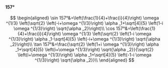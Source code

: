 #### 157°

$$
\begin{aligned}
\sin 157°&=\left(\frac{1}{4}+\frac{i}{4}\right) \omega ^{1/3} \left(\sqrt{2} \left(-i+\omega ^{1/3}\right) \alpha _1+\sqrt[4]{5} \left(1-i \omega ^{1/3}\right)
\sqrt{\alpha _2}\right)\\
\cos 157°&=\left(\frac{1}{4}+\frac{i}{4}\right) \omega ^{1/3} \left(\sqrt{2} \left(1-i \omega ^{1/3}\right) \alpha _1-\sqrt[4]{5} \left(-i+\omega ^{1/3}\right)
\sqrt{\alpha _2}\right)\\
\tan 157°&=\frac{\sqrt{2} \left(1+i \omega ^{1/3}\right) \alpha _1+\sqrt[4]{5} \left(i+\omega ^{1/3}\right) \sqrt{\alpha _2}}{\sqrt{2} \left(i+\omega ^{1/3}\right)
\alpha _1+\sqrt[4]{5} \left(-1-i \omega ^{1/3}\right) \sqrt{\alpha _2}}\\
\end{aligned}
$$

